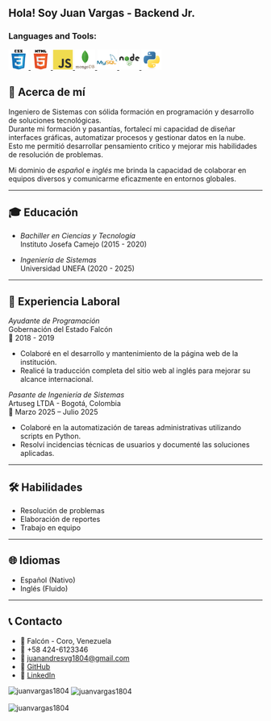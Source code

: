 ## Hola! Soy Juan Vargas - Backend Jr. 
<h3 align="left">Languages and Tools:</h3>
<p align="left"> <a href="https://www.w3schools.com/css/" target="_blank" rel="noreferrer"> <img src="https://raw.githubusercontent.com/devicons/devicon/master/icons/css3/css3-original-wordmark.svg" alt="css3" width="40" height="40"/> </a> <a href="https://www.w3.org/html/" target="_blank" rel="noreferrer"> <img src="https://raw.githubusercontent.com/devicons/devicon/master/icons/html5/html5-original-wordmark.svg" alt="html5" width="40" height="40"/> </a> <a href="https://developer.mozilla.org/en-US/docs/Web/JavaScript" target="_blank" rel="noreferrer"> <img src="https://raw.githubusercontent.com/devicons/devicon/master/icons/javascript/javascript-original.svg" alt="javascript" width="40" height="40"/> </a> <a href="https://www.mongodb.com/" target="_blank" rel="noreferrer"> <img src="https://raw.githubusercontent.com/devicons/devicon/master/icons/mongodb/mongodb-original-wordmark.svg" alt="mongodb" width="40" height="40"/> </a> <a href="https://www.mysql.com/" target="_blank" rel="noreferrer"> <img src="https://raw.githubusercontent.com/devicons/devicon/master/icons/mysql/mysql-original-wordmark.svg" alt="mysql" width="40" height="40"/> </a> <a href="https://nodejs.org" target="_blank" rel="noreferrer"> <img src="https://raw.githubusercontent.com/devicons/devicon/master/icons/nodejs/nodejs-original-wordmark.svg" alt="nodejs" width="40" height="40"/> </a> <a href="https://www.python.org" target="_blank" rel="noreferrer"> <img src="https://raw.githubusercontent.com/devicons/devicon/master/icons/python/python-original.svg" alt="python" width="40" height="40"/> </a> </p>

## 📌 Acerca de mí
Ingeniero de Sistemas con sólida formación en programación y desarrollo de soluciones tecnológicas.  
Durante mi formación y pasantías, fortalecí mi capacidad de diseñar interfaces gráficas, automatizar procesos y gestionar datos en la nube.  
Esto me permitió desarrollar pensamiento crítico y mejorar mis habilidades de resolución de problemas.  

Mi dominio de *español* e *inglés* me brinda la capacidad de colaborar en equipos diversos y comunicarme eficazmente en entornos globales.  

---

## 🎓 Educación
- *Bachiller en Ciencias y Tecnología*  
  Instituto Josefa Camejo (2015 - 2020)  

- *Ingeniería de Sistemas*  
  Universidad UNEFA (2020 - 2025)  

---

## 💼 Experiencia Laboral
*Ayudante de Programación*  
Gobernación del Estado Falcón  
📅 2018 - 2019  
- Colaboré en el desarrollo y mantenimiento de la página web de la institución.  
- Realicé la traducción completa del sitio web al inglés para mejorar su alcance internacional.  

*Pasante de Ingeniería de Sistemas*  
Artuseg LTDA - Bogotá, Colombia  
📅 Marzo 2025 – Julio 2025  
- Colaboré en la automatización de tareas administrativas utilizando scripts en Python.  
- Resolví incidencias técnicas de usuarios y documenté las soluciones aplicadas.  

---

## 🛠 Habilidades
- Resolución de problemas  
- Elaboración de reportes  
- Trabajo en equipo  

---

## 🌐 Idiomas
- Español (Nativo)  
- Inglés (Fluido)  

---

## 📞 Contacto
- 📍 Falcón - Coro, Venezuela  
- 📱 +58 424-6123346  
- 📧 [juanandresvg1804@gmail.com](mailto:juanandresvg1804@gmail.com)  
- 🔗 [GitHub](https://github.com/JuanVargas1804)  
- 🔗 [LinkedIn](http://www.linkedin.com/in/juanvargas1804)


<p><img align="left" src="https://github-readme-stats.vercel.app/api/top-langs?username=juanvargas1804&show_icons=true&locale=en&layout=compact" alt="juanvargas1804" /></p>

<p>&nbsp;<img align="center" src="https://github-readme-stats.vercel.app/api?username=juanvargas1804&show_icons=true&locale=en" alt="juanvargas1804" /></p>

<p><img align="center" src="https://github-readme-streak-stats.herokuapp.com/?user=juanvargas1804&" alt="juanvargas1804" /></p>

